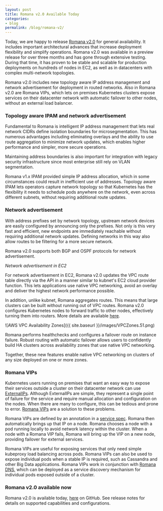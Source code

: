 ```yaml
---
layout: post
title: Romana v2.0 Available Today
categories:
- blog
permalink: /blog/romana-v2/
---
```


Today, we are happy to release [Romana v2.0](https://github.com/romana/romana) for general availability. It includes important architectural advances that increase deployment flexibility and simplify operations. Romana v2.0 was available in a preview release for over three months and has gone through extensive testing. During that time, it has proven to be stable and scalable for production deployments on hundreds of nodes in EC2, as well as in datacenters with complex multi-network topologies.

Romana v2.0 includes new topology aware IP address management and network advertisement for deployment in routed networks. Also in Romana v2.0 are Romana VIPs, which lets on premises Kubernetes clusters expose services on their datacenter network with automatic failover to other nodes, without an external load balancer.

### Topology aware IPAM and network advertisement 

Fundamental to Romana is intelligent IP address management that lets real network CIDRs define isolation boundaries for microsegmentation.  This has numerous advantages including eliminating overlays and the ability to use route aggregation to minimize network updates, which enables higher performance and simpler, more secure operations.

Maintaining address boundaries is also important for integration with legacy security infrastructure since most enterprise still rely on VLAN segmentation.

Romana v1.x IPAM provided simple IP address allocation, which in some circumstances could result in inefficient use of addresses. Topology aware IPAM lets operators capture network topology so that Kubernetes has the flexibility it needs to schedule pods anywhere on the network, even across different subnets, without requiring additional route updates.

### Network advertisement

With address prefixes set by network topology, upstream network devices are easily configured by announcing only the prefixes. Not only is this very fast and efficient, new endpoints are immediately reachable without requiring additional network updates. Defining networks in this way also allow routes to be filtering for a more secure network.

Romana v2.0 supports both BGP and OSPF protocols for network advertisement.

_Network advertisement in EC2_

For network advertisement in EC2, Romana v2.0 updates the VPC route table directly via the API in a manner similar to kubnet's EC2 cloud provider function. This lets applications use native VPC networking, avoid an overlay and deliver the highest network performance possible.

In addition, unlike kubnet, Romana aggregates routes. This means that large clusters can be built without running out of VPC routes. Romana v2.0 configures Kubernetes nodes to forward traffic to other nodes, effectively turning them into routers. More details are available [here](/deploy_romana/public_cloud/).

![AWS VPC Availability Zones]({{ site.baseurl }}/images/VPCZones.51.png)

Romana performs healthchecks and configures a failover route on instance failure. Robust routing with automatic failover allows users to confidently build HA clusters across availability zones that use native VPC networking.

Together, these new features enable native VPC networking on clusters of any size deployed on one or more zones.

### Romana VIPs

Kubernetes users running on premises that want an easy way to expose their services outside a cluster on their datacenter network can use [ExternalIPs](https://kubernetes.io/docs/concepts/services-networking/service/#external-ips). Although ExternalIPs are simple, they represent a single point of failure for the service and require manual allocation and configuration on the nodes. When there are many to configure, this can be tedious and prone to error. [Romana VIPs](https://github.com/romana/romana/wiki/RomanaIPs) are a solution to these problems.

Romana VIPs are defined by an annotation in a [service spec](https://raw.githubusercontent.com/wiki/romana/romana/files/nginx.yml). Romana then automatically brings up that IP on a node. Romana chooses a node with a pod running locally to avoid network latency within the cluster. When a node with a Romana VIP fails, Romana will bring up the VIP on a new node, providing failover for external services.

Romana VIPs are useful for exposing services that only need simple kubeproxy load balancing across pods. Romana VIPs can also be used to expose individual pods when a stable IP is required, such as Cassandra and other Big Data applications. Romana VIPs work in conjunction with [Romana DNS](https://github.com/romana/romanadns), which can be deployed as a service discovery mechanism for individual pods exposed outside of a cluster.

### Romana v2.0 available now

Romana v2.0 is available today, [here](https://github.com/romana/romana/) on GitHub. See release notes for details on supported capabilities and configurations.
